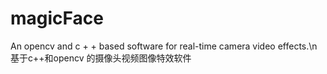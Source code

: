 # magicFace
An opencv and c + +  based   software for real-time camera video  effects.\n
基于c++和opencv 的摄像头视频图像特效软件
